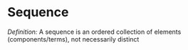 # Sequence
*Definition:* A sequence is an ordered collection of elements (components/terms), not necessarily distinct
